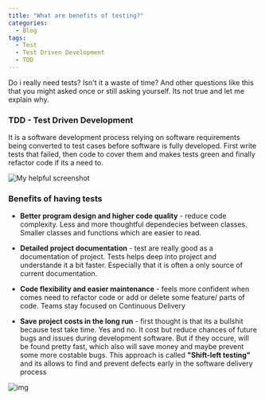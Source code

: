```yaml
---
title: "What are benefits of testing?"
categories:
  - Blog
tags:
  - Test
  - Test Driven Development
  - TDD
---
```


Do i really need tests? Isn't it a waste of time? And other questions like this that you might asked once or still asking yourself. Its not true and let me explain why.

### **TDD - Test Driven Development**

It is a software development process relying on software requirements being converted to test cases before software is fully developed. First write tests that failed, then code to cover them and makes tests green and finally refactor code if its a need to.

![My helpful screenshot]({{site.url}}/assets/blog_images/2021-09-09-is-it-worth-to-writh-tests/test-driven-development-TDD.png)


### **Benefits of having tests**

* **Better program design and higher code quality** - reduce code complexity. Less and more thoughtful dependecies between classes. Smaller classes and functions which are easier to read.


* **Detailed project documentation** - test are really good as a documentation of project. Tests helps deep into project and understande it a bit faster. Especially that it is often a only source of current documentation.


* **Code flexibility and easier maintenance** - feels more confident when comes need to refactor code or add or delete some feature/ parts of code. Teams stay focused on Continuous Delivery


* **Save project costs in the long run** - first thought is that its a bullshit because test take time. Yes and no. It cost but reduce chances of future bugs and issues during development software.
  But if they occure, will be found pretty fast, which also will save money and maybe prevent some
  more costable bugs.
  This approach is called **"Shift-left testing"** and its allows to find and prevent defects early in the software delivery process

![img]({{site.url}}/assets/blog_images/2021-09-09-is-it-worth-to-writh-tests/shif-left-testing.png)






